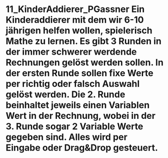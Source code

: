 # 11_KinderAddierer_PGassner Ein Kinderaddierer mit dem wir 6-10 jährigen helfen wollen, spielerisch Mathe zu lernen. Es gibt 3 Runden in der immer schwerer werdende Rechnungen gelöst werden sollen. In der ersten Runde sollen fixe Werte per richtig oder falsch Auswahl gelöst werden. Die 2. Runde beinhaltet jeweils einen Variablen Wert in der Rechnung, wobei in der 3. Runde sogar 2 Variable Werte gegeben sind. Alles wird per Eingabe oder Drag&Drop gesteuert.  
